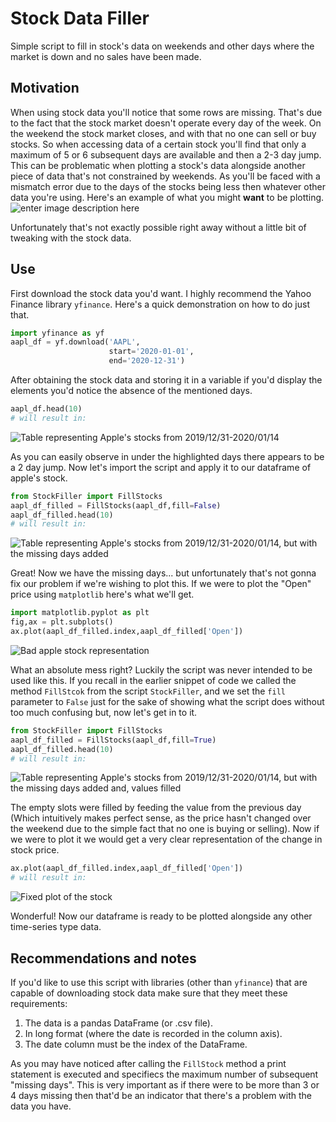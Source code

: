 


# Stock Data Filler
Simple script to fill in stock's data on weekends and other days where the market is down and no sales have been made.
## Motivation
When using stock data you'll notice that some rows are missing. That's due to the fact that the stock market doesn't operate every day of the week. On the weekend the stock market closes, and with that no one can sell or buy stocks. So when accessing data of a certain stock you'll find that only a maximum of 5 or 6 subsequent days are available and then a 2-3 day jump.
This can be problematic when plotting a stock's data alongside another piece of data that's not constrained by weekends.
As you'll be faced with a mismatch error due to the days of the stocks being less then whatever other data you're using.
Here's an example of what you might **want** to be plotting.
![enter image description here](https://i.imgur.com/hGhyTVW.png)

Unfortunately that's not exactly possible right away without a little bit of tweaking with the stock data.
## Use
First download the stock data you'd want. I highly recommend the Yahoo Finance library `yfinance`. 
Here's a quick demonstration on how to do just that.
```python 
import yfinance as yf
aapl_df = yf.download('AAPL', 
                      start='2020-01-01', 
                      end='2020-12-31')
```
After obtaining the stock data and storing it in a variable if you'd display the elements you'd notice the absence of the mentioned days.
```python 
aapl_df.head(10)
# will result in:
```

![Table representing Apple's stocks from 2019/12/31-2020/01/14](https://i.imgur.com/jzQImtS.jpg)

As you can easily observe in under the highlighted days there appears to be a 2 day jump.
Now let's import the script and apply it to our dataframe of apple's stock.
```python 
from StockFiller import FillStocks
aapl_df_filled = FillStocks(aapl_df,fill=False)
aapl_df_filled.head(10)
# will result in:
```
![Table representing Apple's stocks from 2019/12/31-2020/01/14, but with the missing days added](https://i.imgur.com/oXEmRN4.jpg)

Great! Now we have the missing days... but unfortunately that's not gonna fix our problem if we're wishing to plot this. If we were to plot the "Open" price using `matplotlib` here's what we'll get.
```python
import matplotlib.pyplot as plt
fig,ax = plt.subplots()
ax.plot(aapl_df_filled.index,aapl_df_filled['Open'])
```
![Bad apple stock representation](https://i.imgur.com/SYK1kLt.png)

What an absolute mess right? Luckily the script was never intended to be used like this. If you recall in the earlier snippet of code we called the method `FillStcok` from the script `StockFiller`, and we set the `fill` parameter to `False` just for the sake of showing what the script does without too much confusing but, now let's get in to it.
```python
from StockFiller import FillStocks
aapl_df_filled = FillStocks(aapl_df,fill=True)
aapl_df_filled.head(10)
# will result in:
```
![Table representing Apple's stocks from 2019/12/31-2020/01/14, but with the missing days added and, values filled](https://i.imgur.com/JkB8iSI.jpg)

The empty slots were filled by feeding the value from the previous day (Which intuitively makes perfect sense, as the price hasn't changed over the weekend due to the simple fact that no one is buying or selling).
Now if we were to plot it we would get a very clear representation of the change in stock price.
```python
ax.plot(aapl_df_filled.index,aapl_df_filled['Open'])
# will result in:
```
![Fixed plot of the stock](https://i.imgur.com/EGsOl4w.jpg)

Wonderful! Now our dataframe is ready to be plotted alongside any other time-series type data.



## Recommendations and notes
If you'd like to use this script with libraries (other than `yfinance`) that are capable of downloading stock data make sure that they meet these requirements:

 1. The data is a pandas DataFrame (or .csv file).
 2. In long format (where the date is recorded in the column axis).
 3. The date column must be the index of the DataFrame.

As you may have noticed after calling the `FillStock` method a print statement is executed and specifiecs the maximum number of subsequent "missing days". This is very important as if there were to be more than 3 or 4 days missing then that'd be an indicator that there's a problem with the data you have.
